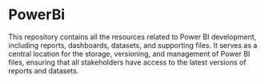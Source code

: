 # PowerBi
This repository contains all the resources related to Power BI development, including reports, dashboards, datasets, and supporting files. It serves as a central location for the storage, versioning, and management of Power BI files, ensuring that all stakeholders have access to the latest versions of reports and datasets.
